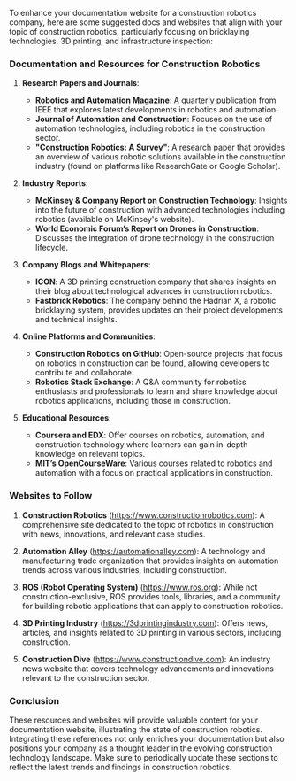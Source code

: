 To enhance your documentation website for a construction robotics company, here are some suggested docs and websites that align with your topic of construction robotics, particularly focusing on bricklaying technologies, 3D printing, and infrastructure inspection:

### Documentation and Resources for Construction Robotics

1. **Research Papers and Journals**:
   - **Robotics and Automation Magazine**: A quarterly publication from IEEE that explores latest developments in robotics and automation.
   - **Journal of Automation and Construction**: Focuses on the use of automation technologies, including robotics in the construction sector.
   - **"Construction Robotics: A Survey"**: A research paper that provides an overview of various robotic solutions available in the construction industry (found on platforms like ResearchGate or Google Scholar).

2. **Industry Reports**:
   - **McKinsey & Company Report on Construction Technology**: Insights into the future of construction with advanced technologies including robotics (available on McKinsey's website).
   - **World Economic Forum’s Report on Drones in Construction**: Discusses the integration of drone technology in the construction lifecycle.

3. **Company Blogs and Whitepapers**:
   - **ICON**: A 3D printing construction company that shares insights on their blog about technological advances in construction robotics.
   - **Fastbrick Robotics**: The company behind the Hadrian X, a robotic bricklaying system, provides updates on their project developments and technical insights.

4. **Online Platforms and Communities**:
   - **Construction Robotics on GitHub**: Open-source projects that focus on robotics in construction can be found, allowing developers to contribute and collaborate.
   - **Robotics Stack Exchange**: A Q&A community for robotics enthusiasts and professionals to learn and share knowledge about robotics applications, including those in construction.

5. **Educational Resources**:
   - **Coursera and EDX**: Offer courses on robotics, automation, and construction technology where learners can gain in-depth knowledge on relevant topics.
   - **MIT’s OpenCourseWare**: Various courses related to robotics and automation with a focus on practical applications in construction.

### Websites to Follow

1. **Construction Robotics** (https://www.constructionrobotics.com): A comprehensive site dedicated to the topic of robotics in construction with news, innovations, and relevant case studies.
   
2. **Automation Alley** (https://automationalley.com): A technology and manufacturing trade organization that provides insights on automation trends across various industries, including construction.
   
3. **ROS (Robot Operating System)** (https://www.ros.org): While not construction-exclusive, ROS provides tools, libraries, and a community for building robotic applications that can apply to construction robotics.

4. **3D Printing Industry** (https://3dprintingindustry.com): Offers news, articles, and insights related to 3D printing in various sectors, including construction.

5. **Construction Dive** (https://www.constructiondive.com): An industry news website that covers technology advancements and innovations relevant to the construction sector.

### Conclusion

These resources and websites will provide valuable content for your documentation website, illustrating the state of construction robotics. Integrating these references not only enriches your documentation but also positions your company as a thought leader in the evolving construction technology landscape. Make sure to periodically update these sections to reflect the latest trends and findings in construction robotics.